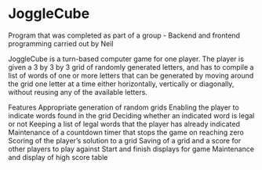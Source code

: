 # JoggleCube
Program that was completed as part of a group - Backend and frontend programming carried out by Neil

JoggleCube is a turn-based computer game for one player. The player is given a 3 by 3 by 3 grid of randomly generated letters, and has to compile a list of words of one or more letters that can be generated by moving around the grid one letter at a time either horizontally, vertically or diagonally, without reusing any of the available letters.

Features Appropriate generation of random grids Enabling the player to indicate words found in the grid Deciding whether an indicated word is legal or not Keeping a list of legal words that the player has already indicated Maintenance of a countdown timer that stops the game on reaching zero Scoring of the player’s solution to a grid Saving of a grid and a score for other players to play against Start and finish displays for game Maintenance and display of high score table
